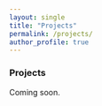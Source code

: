 ```yaml
---
layout: single
title: "Projects"
permalink: /projects/
author_profile: true
---
```


### Projects

Coming soon.
